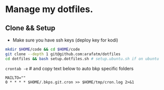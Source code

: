# Manage my dotfiles.

## Clone && Setup

- Make sure you have ssh keys (deploy key for kodi)
```bash
mkdir $HOME/code && cd $HOME/code
git clone --depth 1 git@github.com:arafatm/dotfiles 
cd dotfiles && bash setup.dotfiles.sh # setup.ubuntu.sh if on ubuntu
```

`crontab -e` # and copy text below to auto bkp specific folders
```
MAILTO=""
0 * * * * $HOME/.bkps.git.cron >> $HOME/tmp/cron.log 2>&1
```
